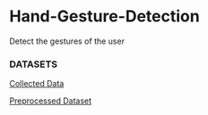 # Hand-Gesture-Detection
Detect the gestures of the user

### DATASETS
<a href=https://terabox.com/s/1-hZCZ41AzCPeMtwzb4r0MQ>Collected Data</a>

<a href=https://terabox.com/s/1vhyYhLxZ5Of1sKhP_3J5Iw>Preprocessed Dataset</a>
